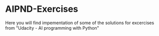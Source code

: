 # AIPND-Exercises
Here you will find impementation of some of the solutions for excercises from "Udacity - AI programming with Python"
